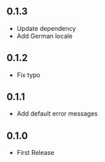 ## 0.1.3

- Update dependency
- Add German locale

## 0.1.2

- Fix typo

## 0.1.1

- Add default error messages

## 0.1.0

- First Release
